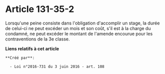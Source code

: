 # Article 131-35-2

Lorsqu'une peine consiste dans l'obligation d'accomplir un stage, la durée de celui-ci ne peut excéder un mois et son coût,
s'il est à la charge du condamné, ne peut excéder le montant de l'amende encourue pour les contraventions de la 3e classe.

**Liens relatifs à cet article**

	**Créé par**:

	  - Loi n°2016-731 du 3 juin 2016 - art. 108

